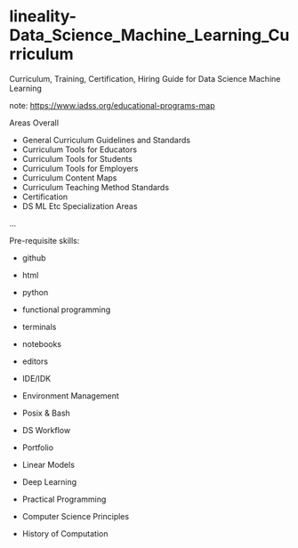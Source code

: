 # lineality-Data_Science_Machine_Learning_Curriculum
Curriculum, Training, Certification, Hiring Guide for Data Science Machine Learning

note: https://www.iadss.org/educational-programs-map

Areas Overall
- General Curriculum Guidelines and Standards
- Curriculum Tools for Educators
- Curriculum Tools for Students
- Curriculum Tools for Employers
- Curriculum Content Maps
- Curriculum Teaching Method Standards
- Certification
- DS ML Etc Specialization Areas

...

Pre-requisite skills:
- github
- html
- python
- functional programming
- terminals
- notebooks
- editors
- IDE/IDK
- Environment Management
- Posix & Bash


- DS Workflow

- Portfolio 

- Linear Models

- Deep Learning

- Practical Programming

- Computer Science Principles

- History of Computation
